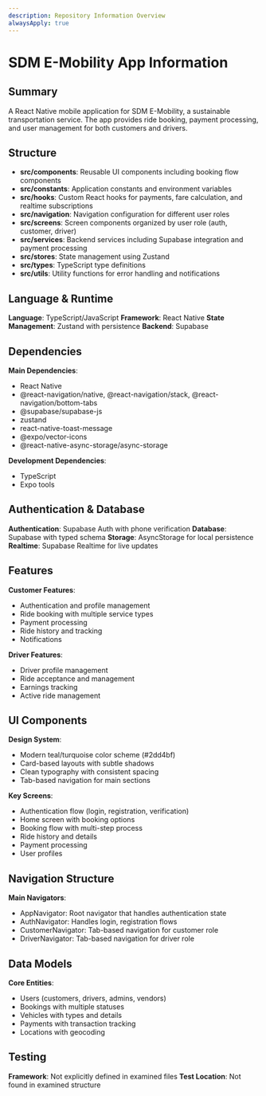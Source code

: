 ```yaml
---
description: Repository Information Overview
alwaysApply: true
---
```


# SDM E-Mobility App Information

## Summary
A React Native mobile application for SDM E-Mobility, a sustainable transportation service. The app provides ride booking, payment processing, and user management for both customers and drivers.

## Structure
- **src/components**: Reusable UI components including booking flow components
- **src/constants**: Application constants and environment variables
- **src/hooks**: Custom React hooks for payments, fare calculation, and realtime subscriptions
- **src/navigation**: Navigation configuration for different user roles
- **src/screens**: Screen components organized by user role (auth, customer, driver)
- **src/services**: Backend services including Supabase integration and payment processing
- **src/stores**: State management using Zustand
- **src/types**: TypeScript type definitions
- **src/utils**: Utility functions for error handling and notifications

## Language & Runtime
**Language**: TypeScript/JavaScript
**Framework**: React Native
**State Management**: Zustand with persistence
**Backend**: Supabase

## Dependencies
**Main Dependencies**:
- React Native
- @react-navigation/native, @react-navigation/stack, @react-navigation/bottom-tabs
- @supabase/supabase-js
- zustand
- react-native-toast-message
- @expo/vector-icons
- @react-native-async-storage/async-storage

**Development Dependencies**:
- TypeScript
- Expo tools

## Authentication & Database
**Authentication**: Supabase Auth with phone verification
**Database**: Supabase with typed schema
**Storage**: AsyncStorage for local persistence
**Realtime**: Supabase Realtime for live updates

## Features
**Customer Features**:
- Authentication and profile management
- Ride booking with multiple service types
- Payment processing
- Ride history and tracking
- Notifications

**Driver Features**:
- Driver profile management
- Ride acceptance and management
- Earnings tracking
- Active ride management

## UI Components
**Design System**:
- Modern teal/turquoise color scheme (#2dd4bf)
- Card-based layouts with subtle shadows
- Clean typography with consistent spacing
- Tab-based navigation for main sections

**Key Screens**:
- Authentication flow (login, registration, verification)
- Home screen with booking options
- Booking flow with multi-step process
- Ride history and details
- Payment processing
- User profiles

## Navigation Structure
**Main Navigators**:
- AppNavigator: Root navigator that handles authentication state
- AuthNavigator: Handles login, registration flows
- CustomerNavigator: Tab-based navigation for customer role
- DriverNavigator: Tab-based navigation for driver role

## Data Models
**Core Entities**:
- Users (customers, drivers, admins, vendors)
- Bookings with multiple statuses
- Vehicles with types and details
- Payments with transaction tracking
- Locations with geocoding

## Testing
**Framework**: Not explicitly defined in examined files
**Test Location**: Not found in examined structure